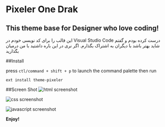 # Pixeler One Drak
## This theme base for Designer who love coding!
این قالب را برای کد نویسی خودم در Visual Studio Code درست کرده بودم و گفتم شاید بهتر باشد با دیگران به اشتراک بگذارم.
اگر نری در این باره داشتید با من درمیان بگذارید

##Install

press `ctl/command + shift + p` to launch the command palette then run
```
ext install theme-pixeler
```
##Screen Shot
![html screenshot](http://www.pixeler.ir/pixeler-one-dark.jpg)

![css screenshot](http://www.pixeler.ir/css-pixeler-dark.jpg)

![javascript screenshot](http://www.pixeler.ir/js-pixeler-theme.jpg)

**Enjoy!**